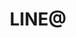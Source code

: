 ---
layout: post
title: LINE@
description: 新歓用チャットサービス
image: assets/images/lineat.png
link: https://line.me/R/ti/p/%40luq8751d
description_link: https://scrapbox.io/CCC/LINE@
---